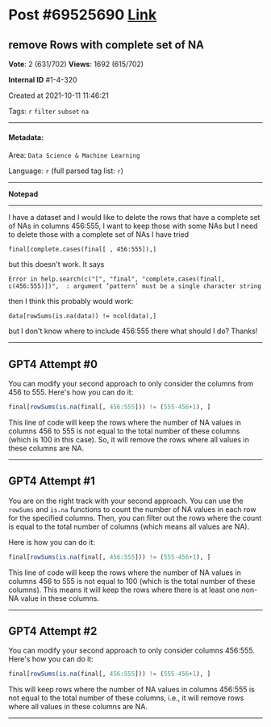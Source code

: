 
# Post \#69525690 [Link](https://stackoverflow.com/questions/69525690/)

## remove Rows with complete set of NA

**Vote**: 2 (631/702) **Views**: 1692 (615/702) 

**Internal ID** \#1-4-320

Created at 2021-10-11 11:46:21

Tags: `r` `filter` `subset` `na`

----------

#### Metadata:

Area: `Data Science & Machine Learning`

Language: `r` (full parsed tag list: `r`)

----------

**Notepad**


----------

I have a dataset and I would like to delete the rows that have a complete set of NAs in columns 456:555, I want to keep those with some NAs but I need to delete those with a complete set of NAs
I have tried
```
final[complete.cases(final[ , 456:555]),]
```

but this doesn't work. It says
```
Error in help.search(c("[", "final", "complete.cases(final[, c(456:555)])",  : argument ‘pattern’ must be a single character string
```

then I think this probably would work:
```
data[rowSums(is.na(data)) != ncol(data),]
```

but I don't know where to include 456:555 there
what should I do?
Thanks!


----------
        
## GPT4 Attempt \#0

You can modify your second approach to only consider the columns from 456 to 555. Here's how you can do it:

```r
final[rowSums(is.na(final[, 456:555])) != (555-456+1), ]
```

This line of code will keep the rows where the number of NA values in columns 456 to 555 is not equal to the total number of these columns (which is 100 in this case). So, it will remove the rows where all values in these columns are NA.

--------

## GPT4 Attempt \#1

You are on the right track with your second approach. You can use the `rowSums` and `is.na` functions to count the number of NA values in each row for the specified columns. Then, you can filter out the rows where the count is equal to the total number of columns (which means all values are NA).

Here is how you can do it:

```r
final[rowSums(is.na(final[, 456:555])) != (555-456+1), ]
```

This line of code will keep the rows where the number of NA values in columns 456 to 555 is not equal to 100 (which is the total number of these columns). This means it will keep the rows where there is at least one non-NA value in these columns.

--------

## GPT4 Attempt \#2

You can modify your second approach to only consider columns 456:555. Here's how you can do it:

```r
final[rowSums(is.na(final[, 456:555])) != (555-456+1), ]
```

This will keep rows where the number of NA values in columns 456:555 is not equal to the total number of these columns, i.e., it will remove rows where all values in these columns are NA.

--------
